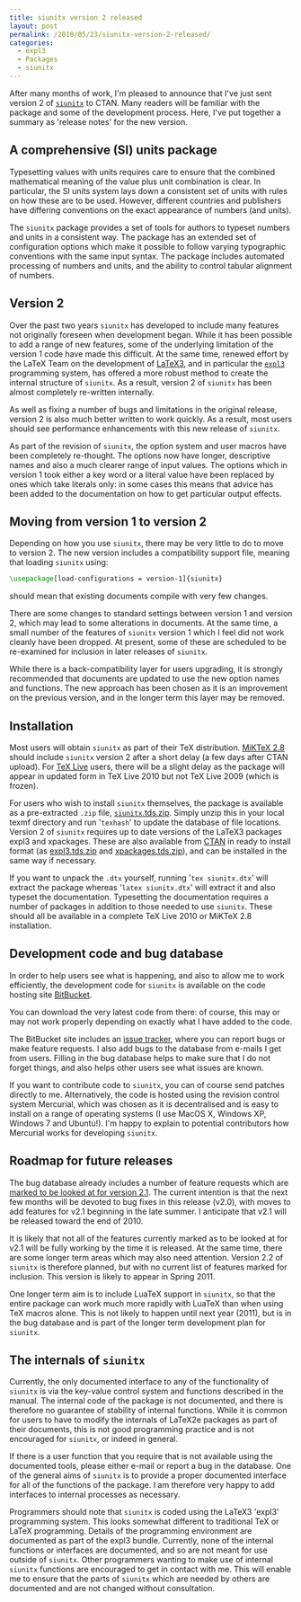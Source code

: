 ```yaml
---
title: siunitx version 2 released
layout: post
permalink: /2010/05/23/siunitx-version-2-released/
categories:
  - expl3
  - Packages
  - siunitx
---
```

After many months of work, I'm pleased to announce that I've just sent version 2 of [`siunitx`](https://ctan.org/pkg/siunitx) to CTAN. Many readers will be familiar with the package and some of the development process. Here, I've put together a summary as 'release notes' for the new version.

## A comprehensive (SI) units package

Typesetting values with units requires care to ensure that the combined mathematical meaning of the value plus unit combination is clear. In particular, the SI units system lays down a consistent set of units with rules on how these are to be used. However, different countries and publishers have differing
conventions on the exact appearance of numbers (and units).

The `siunitx` package provides a set of tools for authors to typeset numbers and units in a consistent way. The package has an extended set of configuration options which make it possible to follow varying typographic conventions with the same input syntax. The package includes automated processing of numbers and
units, and the ability to control tabular alignment of numbers.

## Version 2

Over the past two years `siunitx` has developed to include many features not originally foreseen when development began. While it has been possible to add a range of new features, some of the underlying limitation of the version 1 code have made this difficult. At the same time, renewed effort by the LaTeX Team on the development of [LaTeX3](https://www.latex-project.org/latex3.html), and in particular the [`expl3`](https://ctan.org/pkg/l3kernel) programming system, has offered a more robust method to create the internal structure of `siunitx`. As a result, version 2 of `siunitx` has been almost completely re-written internally.

As well as fixing a number of bugs and limitations in the original release, version 2 is also much better written to work quickly. As a result, most users should see performance enhancements with this new release of `siunitx`.

As part of the revision of `siunitx`, the option system and user macros have been completely re-thought. The options now have longer, descriptive names and also a much clearer range of input values. The options which in version 1 took either a key word or a literal value have been replaced by ones which take literals only: in some cases this means that advice has been added to the documentation on how to get particular output effects.

## Moving from version 1 to version 2

Depending on how you use `siunitx`, there may be very little to do to move to version 2. The new version includes a compatibility support file, meaning that loading `siunitx` using:

```latex
\usepackage[load-configurations = version-1]{siunitx}
```

should mean that existing documents compile with very few changes.

There are some changes to standard settings between version 1 and version 2, which may lead to some alterations in documents. At the same time, a small number of the features of `siunitx` version 1 which I feel did not work cleanly have been dropped. At present, some of these are scheduled to be re-examined for
inclusion in later releases of `siunitx`.

While there is a back-compatibility layer for users upgrading, it is strongly recommended that documents are updated to use the new option names and functions. The new approach has been chosen as it is an improvement on the previous version, and in the longer term this layer may be removed.

## Installation

Most users will obtain `siunitx` as part of their TeX distribution. [MiKTeX 2.8](https://www.miktex.org/) should include `siunitx` version 2 after a short delay (a few days after CTAN upload). For [TeX Live](https://tug.org/texlive/) users, there will be a slight delay as the package will appear in updated form in TeX Live 2010 but not TeX Live 2009 (which is frozen).

For users who wish to install `siunitx` themselves, the package is available as a pre-extracted `.zip` file, [`siunitx`.tds.zip](http://mirror.ctan.org/install/macros/latex/contrib/siunitx.tds.zip). Simply unzip this in your local texmf directory and run '`texhash`' to update the database of file locations. Version 2 of `siunitx` requires up to date versions of the LaTeX3 packages expl3 and xpackages. These are also available from [CTAN](https://www.ctan.org) in ready to install format (as [expl3.tds.zip](http://mirror.ctan.org/install/macros/latex/contrib/l3kernel.tds.zip) and [xpackages.tds.zip](http://mirror.ctan.org/install/macros/latex/contrib/l3packages.tds.zip)), and can be installed in the same way if necessary.

If you want to unpack the `.dtx` yourself, running '`tex siunitx.dtx`' will extract the package whereas '`latex siunitx.dtx`' will extract it and also typeset the documentation. Typesetting the documentation requires a number of packages in addition to those needed to use `siunitx`. These should all be available in a complete TeX Live 2010 or MiKTeX 2.8 installation.

## Development code and bug database

In order to help users see what is happening, and also to allow me to work efficiently, the development code for `siunitx` is available on the code hosting site [BitBucket](https://github.com/josephwright/siunitx).

You can download the very latest code from there: of course, this may or may not work properly depending on exactly what I have added to the code.

The BitBucket site includes an [issue tracker](https://github.com/josephwright/siunitx/issues), where you can report bugs or make feature requests. I also add bugs to the database from e-mails I get from users. Filling in the bug database helps to make sure that I do not forget things, and also helps other users see what issues are known.

If you want to contribute code to `siunitx`, you can of course send patches directly to me. Alternatively, the code is hosted using the revision control system Mercurial, which was chosen as it is decentralised and is easy to install on a range of operating systems (I use MacOS X, Windows XP, Windows 7 and Ubuntu!). I'm happy to explain to potential contributors how Mercurial works for developing `siunitx`.

## Roadmap for future releases

The bug database already includes a number of feature requests which are [marked to be looked at for version 2.1](https://github.com/josephwright/siunitx/issues?milestone=v2.1). The current intention is that the next few months will be devoted to bug fixes in this release (v2.0), with moves to add features for v2.1 beginning in the late summer. I anticipate that v2.1 will be released toward the end of 2010.

It is likely that not all of the features currently marked as to be looked at for v2.1 will be fully working by the time it is released. At the same time, there are some longer term areas which may also need attention. Version 2.2 of `siunitx` is therefore planned, but with no current list of features marked for inclusion. This version is likely to appear in Spring 2011.

One longer term aim is to include LuaTeX support in `siunitx`, so that the entire package can work much more rapidly with LuaTeX than when using TeX macros alone. This is not likely to happen until next year (2011), but is in the bug database and is part of the longer term development plan for `siunitx`.

## The internals of `siunitx`

Currently, the only documented interface to any of the functionality of `siunitx` is via the key-value control system and functions described in the manual. The internal code of the package is not documented, and there is therefore no guarantee of stability of internal functions. While it is common for users to have to modify the internals of LaTeX2e packages as part of their documents, this is not good programming practice and is not encouraged for `siunitx`, or indeed in general.

If there is a user function that you require that is not available using the documented tools, please either e-mail or report a bug in the database. One of the general aims of `siunitx` is to provide a proper documented interface for all of the
functions of the package. I am therefore very happy to add interfaces to internal processes as necessary.

Programmers should note that `siunitx` is coded using the LaTeX3 'expl3' programming system. This looks somewhat different to traditional TeX or LaTeX programming. Details of the programming environment are documented as part of the expl3 bundle. Currently, none of the internal functions or interfaces are documented, and so are not meant for use outside of `siunitx`. Other programmers wanting to make use of internal `siunitx` functions are encouraged to get in contact with me. This will enable me to ensure that the parts of `siunitx` which are needed by others are documented and are not changed without consultation.
